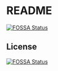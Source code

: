 # README
[![FOSSA Status](https://app.fossa.com/api/projects/git%2Bgithub.com%2FPaul-16098%2Fvs_code.svg?type=shield)](https://app.fossa.com/projects/git%2Bgithub.com%2FPaul-16098%2Fvs_code?ref=badge_shield)



## License
[![FOSSA Status](https://app.fossa.com/api/projects/git%2Bgithub.com%2FPaul-16098%2Fvs_code.svg?type=large)](https://app.fossa.com/projects/git%2Bgithub.com%2FPaul-16098%2Fvs_code?ref=badge_large)